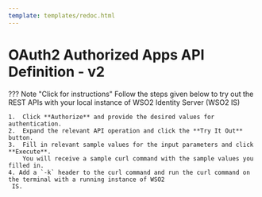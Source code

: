 ```yaml
---
template: templates/redoc.html
---
```

# OAuth2 Authorized Apps API Definition - v2

??? Note "Click for instructions"
    Follow the steps given below to try out the REST APIs with your local instance of WSO2 Identity Server 
    (WSO2 IS)

    1.  Click **Authorize** and provide the desired values for authentication. 
    2.  Expand the relevant API operation and click the **Try It Out** button.  
    3.  Fill in relevant sample values for the input parameters and click **Execute**. 
        You will receive a sample curl command with the sample values you filled in. 
    4. Add a `-k` header to the curl command and run the curl command on the terminal with a running instance of WSO2
     IS. 

<redoc spec-url=../../apis/restapis/authorized-apps-v2.yaml></redoc>
<script src="https://cdn.jsdelivr.net/npm/redoc@next/bundles/redoc.standalone.js"> </script>
